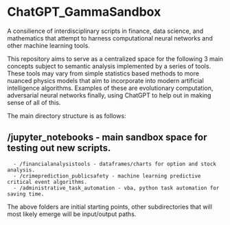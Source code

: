 # ChatGPT_GammaSandbox
A consilience of interdisciplinary scripts in finance, data science, and mathematics that attempt to harness computational neural networks and other machine learning tools.

This repository aims to serve as a centralized space for the following 3 main concepts subject to semantic analysis implemented by a series of tools. These tools may vary from simple statistics based methods to more nuanced physics models that aim to incorporate into modern artificial intelligence algorithms. Examples of these are evolutionary computation, adversarial neural networks finally, using ChatGPT to help out in making sense of all of this.

The main directory structure is as follows:

## /jupyter_notebooks - main sandbox space for testing out new scripts.
      - /financialanalysistools - dataframes/charts for option and stock analysis.
      - /crimeprediction_publicsafety - machine learning predictive critical event algorithms.
      - /administrative_task_automation - vba, python task automation for saving time.
      
The above folders are initial starting points, other subdirectories that will most likely emerge will be input/output paths.
